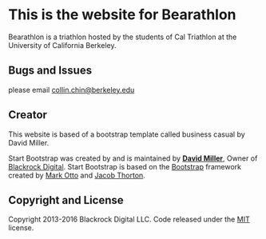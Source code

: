 # This is the website for Bearathlon
Bearathlon is a triathlon hosted by the students of Cal Triathlon at the University of California Berkeley.

## Bugs and Issues
please email collin.chin@berkeley.edu

## Creator
This website is based of a bootstrap template called business casual by David Miller.

Start Bootstrap was created by and is maintained by **[David Miller](http://davidmiller.io/)**, Owner of [Blackrock Digital](http://blackrockdigital.io/).
Start Bootstrap is based on the [Bootstrap](http://getbootstrap.com/) framework created by [Mark Otto](https://twitter.com/mdo) and [Jacob Thorton](https://twitter.com/fat).

## Copyright and License

Copyright 2013-2016 Blackrock Digital LLC. Code released under the [MIT](https://github.com/BlackrockDigital/startbootstrap-business-casual/blob/gh-pages/LICENSE) license.
